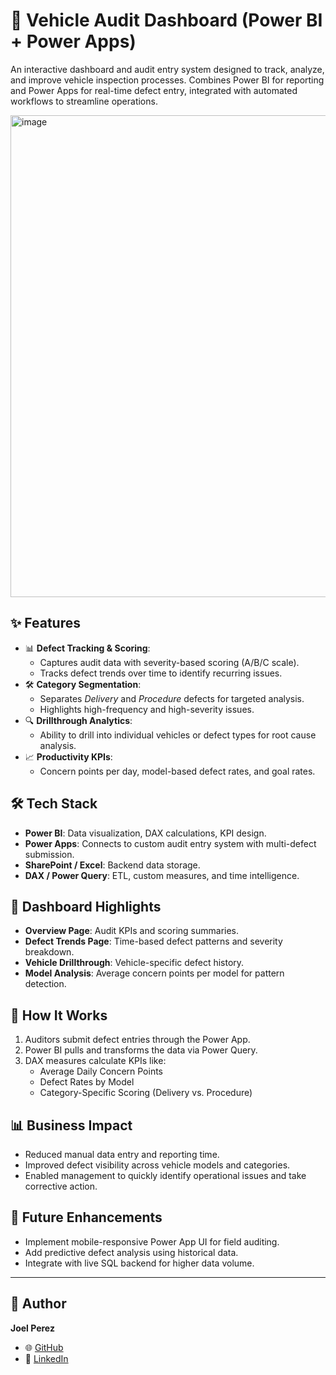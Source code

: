 # 🚗 Vehicle Audit Dashboard (Power BI + Power Apps)

An interactive dashboard and audit entry system designed to track, analyze, and improve vehicle inspection processes. Combines Power BI for reporting and Power Apps for real-time defect entry, integrated with automated workflows to streamline operations.

<img width="1375" height="771" alt="image" src="https://github.com/user-attachments/assets/044494b5-36fb-4341-8354-a551e769ecb9" />


## ✨ Features
- 📊 **Defect Tracking & Scoring**:
  - Captures audit data with severity-based scoring (A/B/C scale).
  - Tracks defect trends over time to identify recurring issues.
- 🛠️ **Category Segmentation**:
  - Separates *Delivery* and *Procedure* defects for targeted analysis.
  - Highlights high-frequency and high-severity issues.
- 🔍 **Drillthrough Analytics**:
  - Ability to drill into individual vehicles or defect types for root cause analysis.
- 📈 **Productivity KPIs**:
  - Concern points per day, model-based defect rates, and goal rates.

## 🛠️ Tech Stack
- **Power BI**: Data visualization, DAX calculations, KPI design.
- **Power Apps**: Connects to custom audit entry system with multi-defect submission.
- **SharePoint / Excel**: Backend data storage.
- **DAX / Power Query**: ETL, custom measures, and time intelligence.

## 📂 Dashboard Highlights
- **Overview Page**: Audit KPIs and scoring summaries.
- **Defect Trends Page**: Time-based defect patterns and severity breakdown.
- **Vehicle Drillthrough**: Vehicle-specific defect history.
- **Model Analysis**: Average concern points per model for pattern detection.

## 🚀 How It Works
1. Auditors submit defect entries through the Power App.
2. Power BI pulls and transforms the data via Power Query.
3. DAX measures calculate KPIs like:
   - Average Daily Concern Points
   - Defect Rates by Model
   - Category-Specific Scoring (Delivery vs. Procedure)

## 📊 Business Impact
- Reduced manual data entry and reporting time.
- Improved defect visibility across vehicle models and categories.
- Enabled management to quickly identify operational issues and take corrective action.

## 🔮 Future Enhancements
- Implement mobile-responsive Power App UI for field auditing.
- Add predictive defect analysis using historical data.
- Integrate with live SQL backend for higher data volume.

---

## 👤 Author
**Joel Perez**  
- 🌐 [GitHub](https://github.com/JoelProjectHub)  
- 💼 [LinkedIn](https://linkedin.com/in/YOUR-LINK)  
